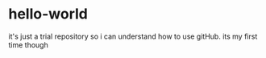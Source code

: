 # hello-world
it's just a trial repository so i can understand how to use gitHub. its my first time though
